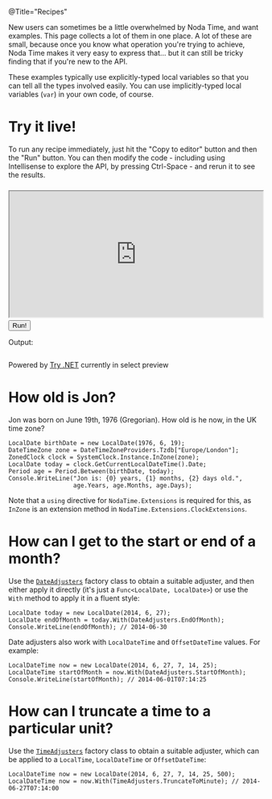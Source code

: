 @Title="Recipes"

New users can sometimes be a little overwhelmed by Noda Time, and want examples. This
page collects a lot of them in one place. A lot of these are small, because once you
know what operation you're trying to achieve, Noda Time makes it very easy to express
that... but it can still be tricky finding that if you're new to the API.

These examples typically use explicitly-typed local variables so that you can tell
all the types involved easily. You can use implicitly-typed local variables (`var`)
in your own code, of course.

Try it live!
====

To run any recipe immediately, just hit the "Copy to editor" button and then the "Run" button.
You can then modify the code - including using Intellisense to explore the API, by pressing Ctrl-Space -
and rerun it to see the results.

<div style="height:250px; padding:8px 0px">
    <iframe style="position:relative;top:0px;width:100%;height:100%"
            src="https://try.dot.net/v2/editor?hostOrigin=https:%2F%2Fnodatime.org&waitForConfiguration=true"
            id="trydotnet-editor"></iframe>
</div>
<div><button id="trydotnet-run" class="trydotnetbutton">Run!</button></div>
<div>
    <p class="trydotnet-outputlabel">Output:</p>
    <pre><code id="trydotnet-output"></code></pre>
</div>
<div class="trydotnetbanner">
    <p>Powered by <a href="https://github.com/dotnet/try/wiki">Try .NET</a> currently in select preview</p>
</div>

How old is Jon?
====

Jon was born on June 19th, 1976 (Gregorian). How old is he now, in the UK time zone?

```csharp-trydotnet
LocalDate birthDate = new LocalDate(1976, 6, 19);
DateTimeZone zone = DateTimeZoneProviders.Tzdb["Europe/London"];
ZonedClock clock = SystemClock.Instance.InZone(zone);
LocalDate today = clock.GetCurrentLocalDateTime().Date;
Period age = Period.Between(birthDate, today);
Console.WriteLine("Jon is: {0} years, {1} months, {2} days old.",
                  age.Years, age.Months, age.Days);
```

Note that a `using` directive for `NodaTime.Extensions` is required for this,
as `InZone` is an extension method in `NodaTime.Extensions.ClockExtensions`.

How can I get to the start or end of a month?
====

Use the [`DateAdjusters`](noda-type://NodaTime.DateAdjusters) factory class to obtain a suitable adjuster, and then either apply it
directly (it's just a `Func<LocalDate, LocalDate>`) or use the `With` method to apply it in a fluent
style:

```csharp-trydotnet
LocalDate today = new LocalDate(2014, 6, 27);
LocalDate endOfMonth = today.With(DateAdjusters.EndOfMonth);
Console.WriteLine(endOfMonth); // 2014-06-30
```

Date adjusters also work with `LocalDateTime` and `OffsetDateTime` values. For example:

```csharp-trydotnet
LocalDateTime now = new LocalDate(2014, 6, 27, 7, 14, 25);
LocalDateTime startOfMonth = now.With(DateAdjusters.StartOfMonth);
Console.WriteLine(startOfMonth); // 2014-06-01T07:14:25
```

How can I truncate a time to a particular unit?
====

Use the [`TimeAdjusters`](noda-type://NodaTime.TimeAdjusters) factory class to obtain a suitable adjuster, which can be applied to a
`LocalTime`, `LocalDateTime` or `OffsetDateTime`:

```csharp-trydotnet
LocalDateTime now = new LocalDate(2014, 6, 27, 7, 14, 25, 500);
LocalDateTime now = now.With(TimeAdjusters.TruncateToMinute); // 2014-06-27T07:14:00
```
